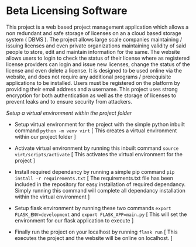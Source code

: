 # Beta Licensing Software

This project is a web based project management application which allows a non redundant and safe storage of licenses on an a cloud based storage system ( DBMS ). The project allows large scale companies maintaining / issuing licenses and even private organizations maintaining validity of said people to store, edit and maintain information for the same. The website allows users to login to check the status of their license where as registered license providers can login and issue new licenses, change the status of the license and even delete a license. It is designed to be used online via the website, and does not require any additional programs / prerequisite applications to be installed. Users must be registered on the platform by providing their email address and a username. This project uses strong encryption for both authentication as well as the storage of licenses to prevent leaks and to ensure security from attackers.

*Setup a virtual environment within the project folder*

- Setup virtual environment for the project with the simple python inbuilt command `python -m venv virt` [ This creates a virtual environment within our project folder ]

- Activate virtual environment by running this inbuilt command `source virt/scripts/activate` [ This activates the virtual environment for the project ]

- Install required dependancy by running a simple pip command `pip install -r requirements.txt` [ The requirements.txt file has been included in the repository for easy installation of required dependancy. Simply running this command will complete all dependancy installation within the virtual environment ]

- Setup flask environment by running these two commands `export FLASK_ENV=development` and `export FLASK_APP=main.py` [ This will set the environment for our flask application to execute ]

- Finally run the project on your localhost by running `flask run` [ This executes the project and the website will be online on localhost. ]

